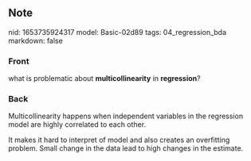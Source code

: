 ## Note
nid: 1653735924317
model: Basic-02d89
tags: 04_regression_bda
markdown: false

### Front
what is problematic about <b>multicollinearity</b> in
<b>regression</b>?

### Back
Multicollinearity happens when independent variables in the regression model are highly correlated to each other. 

It makes it hard to interpret of model and also creates an overfitting problem. Small change in the data lead to high changes in the estimate.
